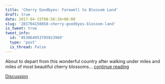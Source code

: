 ```yaml
---
title: 'Cherry Goodbyes: Farewell to Blossom Land'
draft: true
date: 2017-04-15T08:58:28+00:00
slug: '201704150858-cherry-goodbyes-blossom-land'
is_tweet: true
tweet_info:
  id: '853064953795923969'
  type: 'post'
  is_thread: False
---
```




About to depart from this wonderful country after walking under miles and miles of most beautiful cherry blossoms... [continue reading](urls[0])

[Discussion](https://x.com/sytelus/status/853064953795923969)
